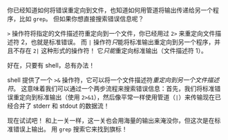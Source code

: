 你已经知道如何将错误重定向到文件，也知道如何用管道将输出传递给另一个程序，比如 `grep`。
但如果你想直接搜索错误信息呢？

`>` 操作符将指定的文件描述符重定向到一个文件，你已经用过 `2>` 来重定向文件描述符 2，也就是标准错误。
而 `|` 操作符*只*能将标准输出重定向到另一个程序，并且不存在 `2|` 这种形式的操作符！
它*只能*重定向标准输出（文件描述符 1）。

好在，只要有 shell，总有办法！

shell 提供了一个 `>&` 操作符，它可以将一个文件描述符*重定向到另一个文件描述符*。
这意味着我们可以通过一个两步流程来搜索错误信息：首先，我们将标准错误重定向到标准输出（使用 `2>&1`），然后像平常一样使用管道（`|`）来传输现在已经合并了 stderr 和 stdout 的数据流！

现在试试吧！
和上一关一样，这一关也会用海量的输出来淹没你，但这次是在标准错误上输出。
用 `grep` 搜索它来找到旗标！
